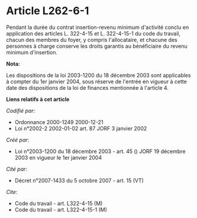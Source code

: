 # Article L262-6-1

Pendant la durée du contrat insertion-revenu minimum d'activité conclu en application des articles L. 322-4-15 et L.
322-4-15-1 du code du travail, chacun des membres du foyer, y compris l'allocataire, et chacune des personnes à charge
conserve les droits garantis au bénéficiaire du revenu minimum d'insertion.

**Nota:**

Les dispositions de la loi 2003-1200 du 18 décembre 2003 sont applicables à compter du 1er janvier 2004, sous réserve de
l'entrée en vigueur à cette date des dispositions de la loi de finances mentionnée à l'article 4.

**Liens relatifs à cet article**

_Codifié par_:

  - Ordonnance 2000-1249 2000-12-21
  - Loi n°2002-2 2002-01-02 art. 87 JORF 3 janvier 2002

_Créé par_:

  - Loi n°2003-1200 du 18 décembre 2003 - art. 45 () JORF 19 décembre 2003 en vigueur le 1er janvier 2004

_Cité par_:

  - Décret n°2007-1433 du 5 octobre 2007 - art. 15 (VT)

_Cite_:

  - Code du travail - art. L322-4-15 (M)
  - Code du travail - art. L322-4-15-1 (M)
